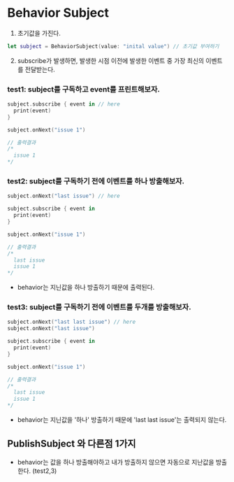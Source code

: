 # Behavior Subject

1. 초기값을 가진다.
```swift
let subject = BehaviorSubject(value: "inital value") // 초기값 부여하기
```

2. subscribe가 발생하면, 발생한 시점 이전에 발생한 이벤트 중 가장 최신의 이벤트를 전달받는다.

### test1: subject를 구독하고 event를 프린트해보자.
```swift
subject.subscribe { event in // here
  print(event)
}

subject.onNext("issue 1")

// 출력결과
/*
  issue 1
*/
```

### test2: subject를 구독하기 전에 이벤트를 하나 방출해보자.
```swift
subject.onNext("last issue") // here

subject.subscribe { event in
  print(event)
}

subject.onNext("issue 1")

// 출력결과
/*
  last issue
  issue 1
*/
```
- behavior는 지닌값을 하나 방출하기 때문에 출력된다.

### test3: subject를 구독하기 전에 이벤트를 두개를 방출해보자.
```swift
subject.onNext("last last issue") // here
subject.onNext("last issue")

subject.subscribe { event in
  print(event)
}

subject.onNext("issue 1")

// 출력결과
/*
  last issue
  issue 1
*/
```
- behavior는 지닌값을 '하나' 방출하기 때문에 'last last issue'는 출력되지 않는다.

## PublishSubject 와 다른점 1가지
- behavior는 값을 하나 방출해야하고 내가 방출하지 않으면 자동으로 지난값을 방출한다. (test2,3)

